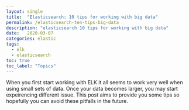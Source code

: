 ```yaml
---
layout: single
title:  "Elasticsearch: 10 tips for working with big data"
permalink: /elasticsearch-ten-tips-big-data
description: "elasticsearch 10 tips for working with big data"
date:   2020-03-07
categories: elastic
tags:
  - elk
  - elasticsearch
toc: true
toc_label: "Topics"
---
```


When you first start working with ELK it all seems to work very well when using small sets of data. Once your data becomes larger, you may start expeirencing different issue. This post aims to provide you some tips so hopefully you can avoid these pitfalls in the future.

### 
